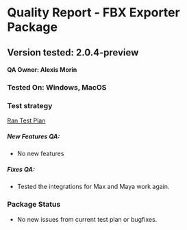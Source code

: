 # Quality Report - FBX Exporter Package
## Version tested: 2.0.4-preview

#### QA Owner: Alexis Morin
### Tested On: Windows, MacOS

### Test strategy

[Ran Test Plan](https://docs.google.com/document/d/1W_RYL6j--nASVlxwJ4QWZpiZLPseKoxP5WAooANdlNU/edit?usp=sharing)

#####  New Features QA:
- No new features

#####  Fixes QA:
- Tested the integrations for Max and Maya work again.

### Package Status
- No new issues from current test plan or bugfixes.
